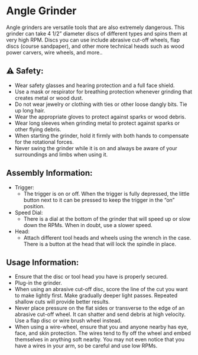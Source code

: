 # Angle Grinder

Angle grinders are versatile tools that are also extremely dangerous. This grinder can take 4 1/2” diameter discs of different types and spins them at very high RPM. Discs you can use include abrasive cut-off wheels, flap discs (course sandpaper), and other more technical heads such as wood power carvers, wire wheels, and more..

## ⚠️ Safety:

- Wear safety glasses and hearing protection and a full face shield.
- Use a mask or respirator for breathing protection whenever grinding that creates metal or wood dust.
- Do not wear jewelry or clothing with ties or other loose dangly bits. Tie up long hair.
- Wear the appropriate gloves to protect against sparks or wood debris.
- Wear long sleeves when grinding metal to protect against sparks or other flying debris.
- When starting the grinder, hold it firmly with both hands to compensate for the rotational forces.
- Never swing the grinder while it is on and always be aware of your surroundings and limbs when using it.

## Assembly Information:

- Trigger:
  - The trigger is on or off. When the trigger is fully depressed, the little button next to it can be pressed to keep the trigger in the “on” position.
- Speed Dial:
  - There is a dial at the bottom of the grinder that will speed up or slow down the RPMs. When in doubt, use a slower speed.
- Head:
  - Attach different tool heads and wheels using the wrench in the case. There is a button at the head that will lock the spindle in place.

## Usage Information:

- Ensure that the disc or tool head you have is properly secured.
- Plug-in the grinder.
- When using an abrasive cut-off disc, score the line of the cut you want to make lightly first. Make gradually deeper light passes. Repeated shallow cuts will provide better results.
- Never place pressure on the flat sides or transverse to the edge of an abrasive cut-off wheel. It can shatter and send debris at high velocity. Use a flap disc or wire brush wheel instead.
- When using a wire-wheel, ensure that you and anyone nearby has eye, face, and skin protection. The wires tend to fly off the wheel and embed themselves in anything soft nearby. You may not even notice that you have a wires in your arm, so be careful and use low RPMs.
